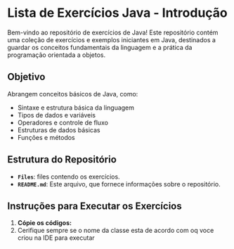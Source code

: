 # Lista de Exercícios Java - Introdução

Bem-vindo ao repositório de exercícios de Java! Este repositório contém uma coleção de exercícios e exemplos iniciantes em Java, destinados a guardar os conceitos fundamentais da linguagem e a prática da programação orientada a objetos.

## Objetivo

 Abrangem conceitos básicos de Java, como:

- Sintaxe e estrutura básica da linguagem
- Tipos de dados e variáveis
- Operadores e controle de fluxo
- Estruturas de dados básicas
- Funções e métodos

## Estrutura do Repositório

- **`Files`**: files contendo os exercícios.
- **`README.md`**: Este arquivo, que fornece informações sobre o repositório.

## Instruções para Executar os Exercícios

1. **Cópie os códigos:**
2. Cerifique sempre se o nome da classe esta de acordo com oq voce criou na IDE para executar



